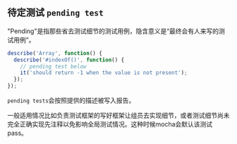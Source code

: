 ## 待定测试 `pending test`

"Pending"是指那些省去测试细节的测试用例，隐含意义是“最终会有人来写的测试用例”。

```js
describe('Array', function() {
  describe('#indexOf()', function() {
    // pending test below
    it('should return -1 when the value is not present');
  });
});
```

`pending tests`会按照提供的描述被写入报告。

一般适用情况比如负责测试框架的写好框架让组员去实现细节，或者测试细节尚未完全正确实现先注释以免影响全局测试情况。这种时候mocha会默认该测试pass。
